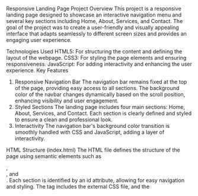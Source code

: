 Responsive Landing Page
Project Overview
This project is a responsive landing page designed to showcase an interactive navigation menu and several key sections including Home, About, Services, and Contact. The goal of the project was to create a user-friendly and visually appealing interface that adapts seamlessly to different screen sizes and provides an engaging user experience.

Technologies Used
HTML5: For structuring the content and defining the layout of the webpage.
CSS3: For styling the page elements and ensuring responsiveness.
JavaScript: For adding interactivity and enhancing the user experience.
Key Features
1. Responsive Navigation Bar
The navigation bar remains fixed at the top of the page, providing easy access to all sections.
The background color of the navbar changes dynamically based on the scroll position, enhancing visibility and user engagement.
2. Styled Sections
The landing page includes four main sections: Home, About, Services, and Contact.
Each section is clearly defined and styled to ensure a clean and professional look.
3. Interactivity
The navigation bar's background color transition is smoothly handled with CSS and JavaScript, adding a layer of interactivity.

HTML Structure (index.html)
The HTML file defines the structure of the page using semantic elements such as <nav>, <main>, and <section>. Each section is identified by an id attribute, allowing for easy navigation and styling. The <link> tag includes the external CSS file, and the <script> tag includes the JavaScript file.


JavaScript Interactivity (script.js)
JavaScript is employed to add dynamic behavior to the navbar. An event listener is attached to the window object to detect scroll events and adjust the navbar's background color accordingly.


CSS Styling (styles.css)
CSS is used to style the body, navbar, and various sections of the page. Flexbox is utilized for the navigation menu to ensure even spacing and alignment. Smooth transitions for the navbar background color are implemented to enhance the user experience.
